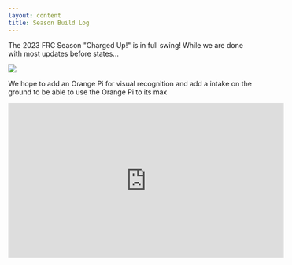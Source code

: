 ```yaml
---
layout: content
title: Season Build Log
---
```


The 2023 FRC Season "Charged Up!" is in full swing! While we are done with most updates before states...

![](/assets/Robotplacingcone.jpg)

We hope to add an Orange Pi for visual recognition and add a intake on the ground to be able to use the Orange Pi to its max

<iframe width="560" height="315" src="https://www.youtube.com/watch?v=tl-NZgkj1-s" title="YouTube video player" frameborder="0" allow="accelerometer; autoplay; clipboard-write; encrypted-media; gyroscope; picture-in-picture" allowfullscreen></iframe>


